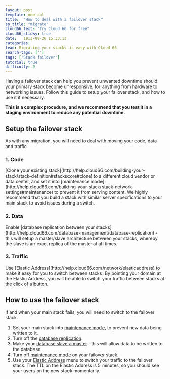```yaml
---
layout: post
template: one-col
title:  "How to deal with a failover stack"
so_title: "migrate"
cloud66_text: "Try Cloud 66 for free"
cloud66_sticky: true
date:   1913-09-26 15:33:13
categories: 
lead: Migrating your stacks is easy with Cloud 66
search-tags: ['']
tags: ['Stack failover']
tutorial: true
difficulty: 2
---
```


Having a failover stack can help you prevent unwanted downtime should your primary stack become unresponsive, for anything from hardware to networking issues. Follow this guide to setup your failover stack, and how to use it if necessary.

<b>This is a complex procedure, and we recommend that you test it in a staging environment to reduce any potential downtime.</b>

<h2>Setup the failover stack</h2>
As with any migration, you will need to deal with moving your code, data and traffic. 

<h3>1. Code</h3>
[Clone your existing stack](http://help.cloud66.com/building-your-stack/stack-definition#stackscore#clone) to a different cloud vendor or data center, and set it into [maintenance mode](http://help.cloud66.com/building-your-stack/stack-network-settings#maintenance) to prevent it from serving content. We highly recommend that you build a stack with similar server specifications to your main stack to avoid issues during a switch. 

<h3>2. Data</h3>
Enable [database replication between your stacks](http://help.cloud66.com/database-management/database-replication) - this will setup a master/slave architecture between your stacks, whereby the slave is an exact replica of the master at all times. 

<h3>3. Traffic</h3>
Use [Elastic Address](http://help.cloud66.com/network/elasticaddress) to make it easy for you to switch between stacks. By pointing your domain at the Elastic Address, you will be able to switch your traffic between stacks at the click of a button.

<h2>How to use the failover stack</h2>
If and when your main stack fails, you will need to switch to the failover stack.

<ol class="article-list">
<li>Set your main stack into <a href="http://help.cloud66.com/building-your-stack/stack-network-settings#maintenance">maintenance mode</a>, to prevent new data being written to it.</li>
<li>Turn off the <a href="http://help.cloud66.com/database-management/database-replication#disable">database replication</a>.</li>
<li>Make your <a href="http://community.cloud66.com/articles/postgresql-failover-procedure">database slave a master</a> - this will allow data to be written to the database.</li>
<li>Turn off <a href="http://help.cloud66.com/building-your-stack/stack-network-settings#maintenance">maintenance mode</a> on your failover stack.</li>
<li>Use your <a href="http://help.cloud66.com/network/elasticaddress">Elastic Address</a> menu to switch your traffic to the failover stack. The TTL on the Elastic Address is 5 minutes, so you should see your users on the new stack momentarily.</li>
</ol>